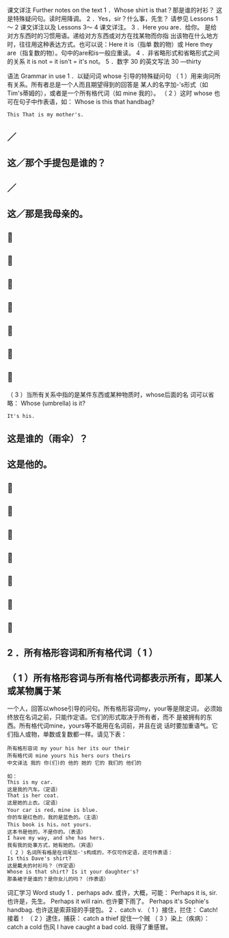 课文详注 Further notes on the text 
1 ．Whose shirt is that？那是谁的衬衫？ 
这是特殊疑问句。读时用降调。 
2 ．Yes，sir？什么事，先生？ 
请参见 Lessons 1～ 2 课文详注以及 Lessons 3～ 4 课文详注。 
3 ．Here you are．给你。 
是给对方东西时的习惯用语。递给对方东西或对方在找某物而你指 
出该物在什么地方时，往往用这种表达方式。也可以说：Here it is（指单 
数的物）或 Here they are（指复数的物）。句中的are和is一般应重读。 
4 ．非省略形式和省略形式之间的关系 
it is not = it isn't = it's not。 
5 ．数字 30 的英文写法 
30 —thirty 


语法 Grammar in use 
1 ．以疑问词 whose 引导的特殊疑问句 
（ 1 ）用来询问所有关系。所有者总是一个人而且期望得到的回答是 
某人的名字加-'s形式（如 Tim's蒂姆的），或者是一个所有格代词（如 mine 
我的）。 
（ 2 ）这时 whose 也可在句子中作表语，如： 
Whose is this that handbag? 

``` 
This That is my mother's. 
``` 
## ／ 

## 这／那个手提包是谁的？ 

## ／ 

## 这／那是我母亲的。 

##  

##  

##  

##  

##  

##  

##  

（ 3 ）当所有关系中指的是某件东西或某种物质时，whose后面的名 
词可以省略： 
Whose (umbrella) is it? 

``` 
It's his. 
``` 
## 这是谁的（雨伞）？ 

## 这是他的。 

##  

##  

##  

##  

##  

##  

##  

## 2 ．所有格形容词和所有格代词（ 1 ） 

## （ 1 ）所有格形容词与所有格代词都表示所有，即某人或某物属于某 

一个人，回答以whose引导的问句。所有格形容词my，your等是限定词， 
必须始终放在名词之前，只能作定语。它们的形式取决于所有者，而不 
是被拥有的东西。所有格代词mine，yours等不能用在名词前，并且在说 
话时要加重语气。它们指人或物，单数或复数都一样。请见下表： 

``` 
所有格形容词 my your his her its our their 
所有格代词 mine yours his hers ours theirs 
中文译法 我的 你(们)的 他的 她的 它的 我们的 他们的 
``` 
``` 
如： 
This is my car. 
这是我的汽车。（定语） 
That is her coat. 
这是她的上衣。（定语） 
Your car is red，mine is blue. 
你的车是红色的，我的是蓝色的。（主语） 
This book is his，not yours. 
这本书是他的，不是你的。（表语） 
I have my way, and she has hers. 
我有我的处事方式，她有她的。（宾语） 
（ 2 ）名词所有格是在词尾加-'s构成的，不仅可作定语，还可作表语： 
Is this Dave's shirt? 
这是戴夫的衬衫吗？（作定语） 
Whose is that shirt? Is it your daughter's? 
那条裙子是谁的？是你女儿的吗？（作表语） 
``` 

词汇学习 Word study 
1 ．perhaps adv. 
或许，大概，可能： 
Perhaps it is, sir. 
也许是，先生。 
Perhaps it will rain. 
也许要下雨了。 
Perhaps it's Sophie's handbag. 
也许这是索菲娅的手提包。 
2 ．catch v. 
（ 1 ）接住，拦住： 
Catch! 
接着！ 
（ 2 ）逮住，捕获： 
catch a thief 捉住一个贼 
（ 3 ）染上（疾病）： 
catch a cold 伤风 
I have caught a bad cold. 
我得了重感冒。 
